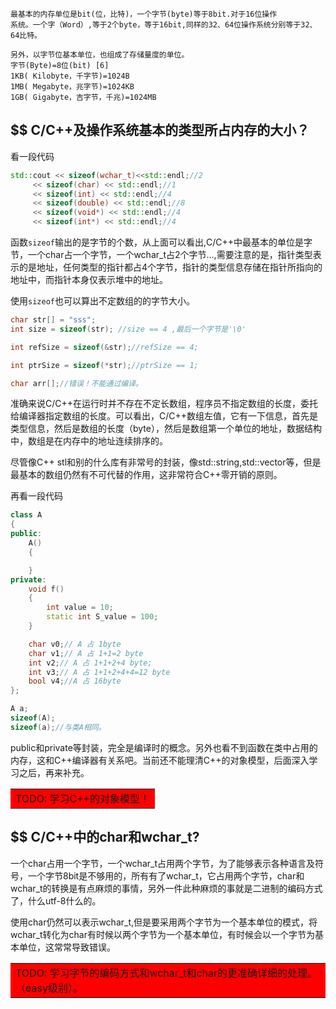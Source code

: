     最基本的内存单位是bit(位，比特)，一个字节(byte)等于8bit.对于16位操作
    系统。一个字（Word）,等于2个byte，等于16bit,同样的32、64位操作系统分别等于32、64比特。

    另外，以字节位基本单位，也组成了存储量度的单位。
    字节(Byte)=8位(bit) [6] 
    1KB( Kilobyte，千字节)=1024B 
    1MB( Megabyte，兆字节)=1024KB
    1GB( Gigabyte，吉字节，千兆)=1024MB


## $$ C/C++及操作系统基本的类型所占内存的大小？

看一段代码
```cpp
std::cout << sizeof(wchar_t)<<std::endl;//2
     << sizeof(char) << std::endl;//1
     << sizeof(int) << std::endl;//4
     << sizeof(double) << std::endl;//8
     << sizeof(void*) << std::endl;//4
     << sizeof(int*) << std::endl;//4

```
函数`sizeof`输出的是字节的个数，从上面可以看出,C/C++中最基本的单位是字节，一个char占一个字节，一个wchar_t占2个字节...,需要注意的是，指针类型表示的是地址，任何类型的指针都占4个字节，指针的类型信息存储在指针所指向的地址中，而指针本身仅表示堆中的地址。

使用`sizeof`也可以算出不定数组的的字节大小。
```cpp
char str[] = "sss";
int size = sizeof(str); //size == 4 ,最后一个字节是'\0'

int refSize = sizeof(&str);//refSize == 4;

int ptrSize = sizeof(*str);//ptrSize == 1;

char arr[];//错误！不能通过编译。
```

准确来说C/C++在运行时并不存在不定长数组，程序员不指定数组的长度，委托给编译器指定数组的长度。可以看出，C/C++数组左值，它有一下信息，首先是类型信息，然后是数组的长度（byte），然后是数组第一个单位的地址，数据结构中，数组是在内存中的地址连续排序的。

尽管像C++ stl和别的什么库有非常号的封装，像std::string,std::vector等，但是最基本的数组仍然有不可代替的作用，这非常符合C++零开销的原则。

再看一段代码
```cpp
class A
{
public:
	A()
	{

	}
private:
	void f()
	{
		int value = 10;
		static int S_value = 100;
	}

	char v0;// A 占 1byte
	char v1;// A 占 1+1=2 byte
	int v2;// A 占 1+1+2+4 byte;
	int v3;// A 占 1+1+2+4+4=12 byte 
	bool v4;//A 占 16byte
};

A a;
sizeof(A);
sizeof(a);//与类A相同。
```

public和private等封装，完全是编译时的概念。另外也看不到函数在类中占用的内存，这和C++编译器有关系吧。当前还不能理清C++的对象模型，后面深入学习之后，再来补充。
<table><tr><td bgcolor=red>TODO: 学习C++的对象模型！</td></tr></table>

## $$ C/C++中的char和wchar_t?

一个char占用一个字节，一个wchar_t占用两个字节，为了能够表示各种语言及符号，一个字节8bit是不够用的，所有有了wchar_t，它占用两个字节，char和wchar_t的转换是有点麻烦的事情，另外一件此种麻烦的事就是二进制的编码方式了，什么utf-8什么的。

使用char仍然可以表示wchar_t,但是要采用两个字节为一个基本单位的模式，将wchar_t转化为char有时候以两个字节为一个基本单位，有时候会以一个字节为基本单位，这常常导致错误。


<table><tr><td bgcolor=red>TODO: 学习字节的编码方式和wchar_t和char的更准确详细的处理。（easy级别）。</td></tr></table>